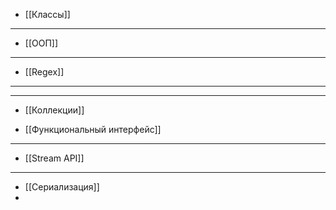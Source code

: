

- [[Классы]]
---
- [[ООП]]
---
- [[Regex]]
---

---
- [[Коллекции]]

- [[Функциональный интерфейс]]
---
- [[Stream API]]
---
- [[Сериализация]]
- 
